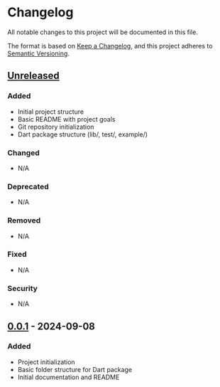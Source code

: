 # Changelog

All notable changes to this project will be documented in this file.

The format is based on [Keep a Changelog](https://keepachangelog.com/en/1.0.0/),
and this project adheres to [Semantic Versioning](https://semver.org/spec/v2.0.0.html).

## [Unreleased]

### Added
- Initial project structure
- Basic README with project goals
- Git repository initialization
- Dart package structure (lib/, test/, example/)

### Changed
- N/A

### Deprecated
- N/A

### Removed
- N/A

### Fixed
- N/A

### Security
- N/A

## [0.0.1] - 2024-09-08

### Added
- Project initialization
- Basic folder structure for Dart package
- Initial documentation and README

[Unreleased]: https://github.com/yourusername/gun_dart/compare/v0.0.1...HEAD
[0.0.1]: https://github.com/yourusername/gun_dart/releases/tag/v0.0.1
